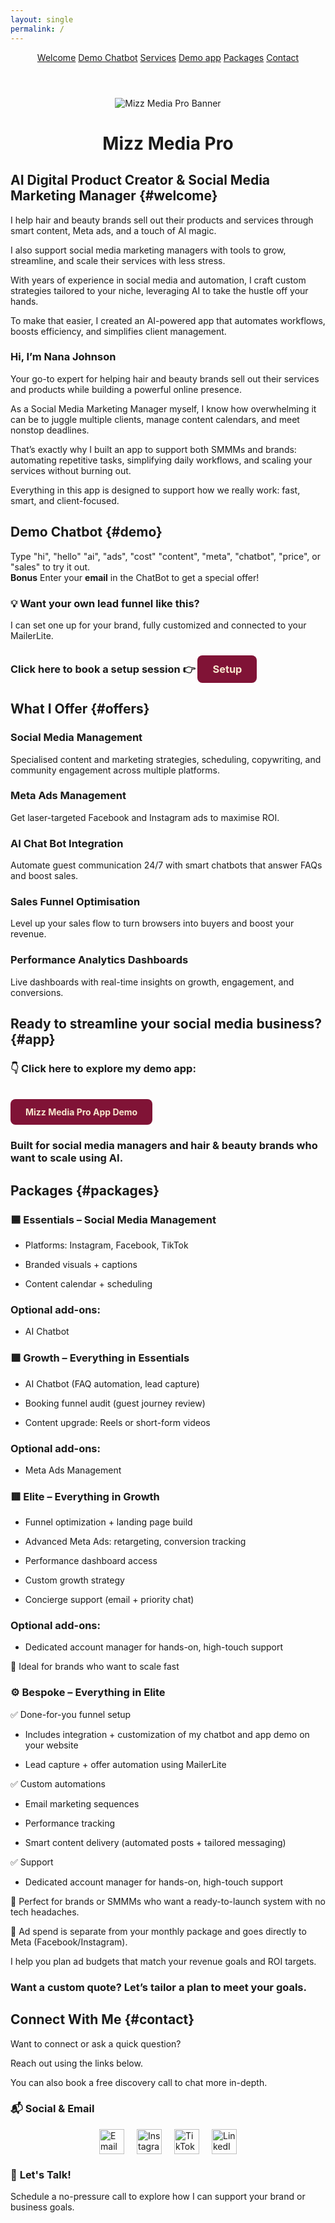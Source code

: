 ```yaml
---
layout: single
permalink: /
---
```



<header class="site-header">
  <nav>
  <a href="#welcome" class="nav-link">Welcome</a>
  <a href="#demo" class="nav-link">Demo Chatbot</a> 
  <a href="#offers" class="nav-link">Services</a>
  <a href="#app" class="nav-link">Demo app</a>
  <a href="#packages" class="nav-link">Packages</a>
  <a href="#contact" class="nav-link">Contact</a>
</nav>

</header>
<div style="text-align: center; margin-top: 0; margin-bottom: 20px;">
  <img src="assets\AIBANNER.PNG" alt="Mizz Media Pro Banner" style="max-width: 100%; height: auto;" />
</div>

<h1 style="text-align: center;">Mizz Media Pro</h1>

## AI Digital Product Creator & Social Media Marketing Manager {#welcome}

I help hair and beauty brands sell out their products and services through smart content, Meta ads, and a touch of AI magic.

I also support social media marketing managers with tools to grow, streamline, and scale their services with less stress.

With years of experience in social media and automation, I craft custom strategies tailored to your niche, leveraging AI to take the hustle off your hands.

To make that easier, I created an AI-powered app that automates workflows, boosts efficiency, and simplifies client management.

### Hi, I’m Nana Johnson

Your go-to expert for helping hair and beauty brands sell out their services and products while building a powerful online presence.

As a Social Media Marketing Manager myself, I know how overwhelming it can be to juggle multiple clients, manage content calendars, and meet nonstop deadlines.

That’s exactly why I built an app to support both SMMMs and brands: automating repetitive tasks, simplifying daily workflows, and scaling your services without burning out.

Everything in this app is designed to support how we really work: fast, smart, and client-focused.

## Demo Chatbot {#demo}

Type "hi", "hello" "ai", "ads", "cost" "content", "meta", "chatbot", "price", or "sales" to try it out.\
**Bonus** Enter your **email** in the ChatBot to get a special offer!

  <script>
  const chatlog = document.getElementById('chatlog');
  const userInput = document.getElementById('userInput');

  const responses = [
    { keywords: ['hi', 'hello'], reply: 'Hi there! Need help with content, ads or AI? 😊' },
    { keywords: ['ai', 'chatbot'], reply: 'Automate replies 24/7 using smart chatbots!' },
    { keywords: ['ads', 'meta'], reply: 'Meta Ads help you attract your dream clients.' },
    { keywords: ['price', 'cost'], reply: 'Every project is custom — even if you choose a package. Let’s talk about what fits your goals and budget.' },
    { keywords: ['content'], reply: 'I create scroll-stopping content tailored to your brand.' },
    { keywords: ['sales'], reply: 'I help optimize sales funnels to boost conversions.' }
  ];

  function appendMessage(text, sender = 'bot') {
    const bubble = document.createElement('div');
    bubble.className = `chat-bubble ${sender}`;
    bubble.textContent = text;
    chatlog.appendChild(bubble);
    chatlog.scrollTop = chatlog.scrollHeight;
  }

  function sendMessage() {
    const input = userInput.value.trim();
    if (!input) return;

    appendMessage(input, 'user');
    userInput.value = '';

    const userText = input.toLowerCase();
    const emailRegex = /\S+@\S+\.\S+/;

    setTimeout(() => {
      let reply = "Try asking about AI, price, or ads!";

      if (emailRegex.test(userText)) {
        reply = "Thanks for sharing your email! I'll send you an exclusive offer now.";

        // ✅ Secure MailerLite Integration via Netlify Function
        fetch("/.netlify/functions/subscribe", {
          method: "POST",
          headers: {
            "Content-Type": "application/json"
          },
          body: JSON.stringify({ email: userText })
        })
        .then(response => {
          if (!response.ok) {
            console.error("MailerLite error:", response.status);
          }
        })
        .catch(error => console.error("Fetch error:", error));

      } else {
        for (const item of responses) {
          if (item.keywords.some(k => userText.includes(k))) {
            reply = item.reply;
            break;
          }
        }
      }

      appendMessage(reply, 'bot');
    }, 800);
  }
</script>



### 💡 Want your own lead funnel like this?

I can set one up for your brand, fully customized and connected to your MailerLite. 
### Click here to book a setup session 👉 <a href="#bookings" style="display: inline-block; padding: 12px 24px; background-color: #801336; color: #f7e7ce; text-decoration: none; border-radius: 8px; font-weight: bold;">Setup</a>


## What I Offer {#offers}

### Social Media Management

Specialised content and marketing strategies, scheduling, copywriting, and community engagement across multiple platforms.

### Meta Ads Management

Get laser-targeted Facebook and Instagram ads to maximise ROI.

### AI Chat Bot Integration

Automate guest communication 24/7 with smart chatbots that answer FAQs and boost sales.

### Sales Funnel Optimisation

Level up your sales flow to turn browsers into buyers and boost your revenue.

### Performance Analytics Dashboards

Live dashboards with real-time insights on growth, engagement, and conversions.


## Ready to streamline your social media business? {#app}

### 👇 Click here to explore my demo app:
<br/>
<a href="https://ai-content-generator-y.streamlit.app/" 
   target="_blank" 
   rel="noopener noreferrer" 
   style="display: inline-block; padding: 12px 24px; background-color: #801336; color: #f7e7ce; text-decoration: none; border-radius: 8px; font-weight: bold;">
   Mizz Media Pro App Demo
</a>

### Built for social media managers and hair & beauty brands who want to scale using AI.


## Packages {#packages}

### 🟦 Essentials – Social Media Management

- Platforms: Instagram, Facebook, TikTok

- Branded visuals + captions

- Content calendar + scheduling

### Optional add-ons:

- AI Chatbot

### 🟪 Growth – Everything in Essentials

- AI Chatbot (FAQ automation, lead capture)

- Booking funnel audit (guest journey review)

- Content upgrade: Reels or short-form videos

### Optional add-ons:

- Meta Ads Management

### 🟥 Elite – Everything in Growth

- Funnel optimization + landing page build

- Advanced Meta Ads: retargeting, conversion tracking

- Performance dashboard access

- Custom growth strategy

- Concierge support (email + priority chat)

### Optional add-ons:

-  Dedicated account manager for hands-on, high-touch support

🎯 Ideal for brands who want to scale fast

### ⚙️ Bespoke – Everything in Elite


✅ Done-for-you funnel setup 

- Includes integration + customization of my chatbot and app demo on your website

-  Lead capture + offer automation using MailerLite

✅ Custom automations

-  Email marketing sequences

-  Performance tracking

-  Smart content delivery (automated posts + tailored messaging)

✅ Support

-  Dedicated account manager for hands-on, high-touch support

🚀 Perfect for brands or SMMMs who want a ready-to-launch system with no tech headaches.

🧠 Ad spend is separate from your monthly package and goes directly to Meta (Facebook/Instagram). 

I help you plan ad budgets that match your revenue goals and ROI targets.

### Want a custom quote? Let’s tailor a plan to meet your goals.

## Connect With Me {#contact}

Want to connect or ask a quick question? 

Reach out using the links below. 

You can also book a free discovery call to chat more in-depth.

### 📬 Social & Email

<div id="contact-icons" style="display: flex; justify-content: center; gap: 20px; align-items: center; margin-bottom: 20px;">

<a href="mailto:connect@mizzmediapro.com" title="Email">
  <img src="/assets/images/email.png" alt="Email" style="height: 40px; width: auto;">
</a>

<a href="https://www.instagram.com/mizzmediapro" target="_blank" rel="noopener" title="Instagram">
  <img src="/assets/images/instagram.png" alt="Instagram" style="height: 40px; width: auto;">
</a>

<a href="https://www.tiktok.com/@mizzmedia" target="_blank" rel="noopener" title="TikTok">
  <img src="/assets/images/tiktok.png" alt="TikTok" style="height: 40px; width: auto;">
</a>

<a href="https://www.linkedin.com/in/nana-e-a-johnson-282522a6" target="_blank" rel="noopener" title="LinkedIn">
  <img src="/assets/images/linkedin.png" alt="LinkedIn" style="height: 40px; width: auto;">
</a>

</div>

### 💬 <span id="bookings">Let's Talk!</span>


Schedule a no-pressure call to explore how I can support your brand or business goals.

<div class="calendly-inline-widget" data-url="https://calendly.com/mizzmediapro" style="min-width:320px;height:700px;"></div>
<script type="text/javascript" src="https://assets.calendly.com/assets/external/widget.js" async></script>

<!-- Floating Chatbot Icon -->

<div id="floating-chat" onclick="document.getElementById('demo').scrollIntoView({ behavior: 'smooth' });">
  💬 Chat
</div>



<script>
  document.querySelectorAll('.site-header nav a').forEach(link => {
    link.addEventListener('click', e => {
      e.preventDefault(); // stop default jump

      const targetId = link.getAttribute('href').substring(1);
      const target = document.getElementById(targetId);

      if (target) {
        target.scrollIntoView({ behavior: 'smooth' });
      }
    });
  });
</script>

